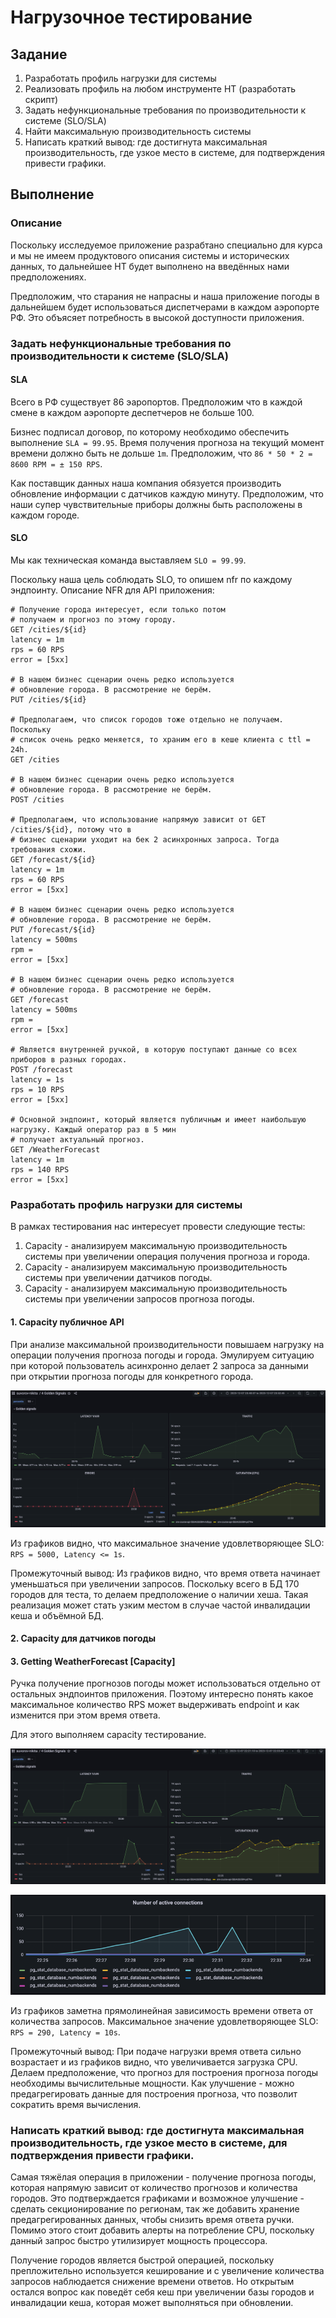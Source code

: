 # Нагрузочное тестирование

## Задание

1. Разработать профиль нагрузки для системы
2. Реализовать профиль на любом инструменте НТ (разработать скрипт)
3. Задать нефункциональные требования по производительности к системе (SLO/SLA)
4. Найти максимальную производительность системы
5. Написать краткий вывод: где достигнута максимальная производительность, где узкое место в системе, для подтверждения привести графики.

## Выполнение

### Описание
Поскольку исследуемое приложение разрабтано специально для курса и мы не имеем продуктового описания системы и 
исторических данных, то дальнейшее НТ будет выполнено на введённых нами предположениях.

Предположим, что старания не напрасны и наша приложение погоды в дальнейшем будет использоваться диспетчерами
в каждом аэропорте РФ. Это объясяет потребность в высокой доступности приложения.

### Задать нефункциональные требования по производительности к системе (SLO/SLA)

#### SLA
Всего в РФ существует 86 эаропортов. Предположим что в каждой смене в каждом аэропорте деспетчеров не больше 100.

Бизнес подписал договор, по которому необходимо обеспечить выполнение `SLA = 99.95`. Время получения прогноза на текущий момент
времени должно быть не дольше `1m`. Предположим, что `86 * 50 * 2 = 8600 RPM = ± 150 RPS`.

Как поставщик данных наша компания обязуется производить обновление информации с датчиков каждую минуту. Предположим, что 
наши супер чувствительные приборы должны быть расположены в каждом городе.

#### SLO
Мы как техническая команда выставляем `SLO = 99.99`.

Поскольку наша цель соблюдать SLO, то опишем nfr по каждому эндпоинту.
Описание NFR для API приложения:
```
# Получение города интересует, если только потом 
# получаем и прогноз по этому городу.
GET /cities/${id}
latency = 1m
rps = 60 RPS
error = [5xx]

# В нашем бизнес сценарии очень редко используется 
# обновление города. В рассмотрение не берём.
PUT /cities/${id}

# Предполагаем, что список городов тоже отдельно не получаем. Поскольку
# список очень редко меняется, то храним его в кеше клиента с ttl = 24h.
GET /cities

# В нашем бизнес сценарии очень редко используется 
# обновление города. В рассмотрение не берём.
POST /cities

# Предполагаем, что использование напрямую зависит от GET /cities/${id}, потому что в
# бизнес сценарии уходит на бек 2 асинхронных запроса. Тогда требования схожи.
GET /forecast/${id}
latency = 1m
rps = 60 RPS
error = [5xx]

# В нашем бизнес сценарии очень редко используется 
# обновление города. В рассмотрение не берём.
PUT /forecast/${id}
latency = 500ms
rpm = 
error = [5xx]

# В нашем бизнес сценарии очень редко используется 
# обновление города. В рассмотрение не берём.
GET /forecast
latency = 500ms
rpm = 
error = [5xx]

# Является внутренней ручкой, в которую поступают данные со всех приборов в разных городах.
POST /forecast
latency = 1s
rps = 10 RPS
error = [5xx]

# Основной эндпоинт, который является публичным и имеет наибольшую нагрузку. Каждый оператор раз в 5 мин
# получает актуальный прогноз.
GET /WeatherForecast
latency = 1m
rps = 140 RPS
error = [5xx]
```

### Разработать профиль нагрузки для системы

В рамках тестирования нас интересует провести следующие тесты:
1. Capacity - анализируем максимальную производительность системы при увеличении операция получения прогноза и города.
2. Capacity - анализируем максимальную производительность системы при увеличении датчиков погоды.
3. Capacity - анализируем максимальную производительность системы при увеличении запросов прогноза погоды.

#### 1. Capacity публичное API
При анализе максимальной производительности повышаем нагрузку 
на операции получения прогноза погоды и города. Эмулируем ситуацию при которой пользователь асинхронно делает 2 запроса
за данными при открытии прогноза погоды для конкретного города.

![img_1.png](../images/img_3.png)

Из графиков видно, что максимальное значение удовлетворяющее SLO: `RPS = 5000, Latency <= 1s`.

Промежуточный вывод:
Из графиков видно, что время ответа начинает уменьшаться при увеличении запросов. Поскольку всего в БД 170 городов для теста,
то делаем предположение о наличии хеша. Такая реализация может стать узким местом в случае частой инвалидации кеша и 
объёмной БД.

#### 2. Capacity для датчиков погоды



#### 3. Getting WeatherForecast [Capacity]
Ручка получение прогнозов погоды может использоваться отдельно от остальных эндпоинтов приложения. Поэтому
интересно понять какое максимальное количество RPS может выдерживать endpoint и как изменится при этом время ответа.

Для этого выполняем capacity тестирование.

![img.png](../images/img.png)

![img_1.png](../images/img_1.png)

Из графиков заметна прямолинейная зависимость времени ответа от количества запросов.
Максимальное значение удовлетворяющее SLO: `RPS = 290, Latency = 10s`.

Промежуточный вывод:
При подаче нагрузки время ответа сильно возрастает и из графиков видно, что увеличивается загрузка CPU.
Делаем предположение, что прогноз для построения прогноза погоды необходимы вычислительные мощности. Как улучшение - можно
предагрегировать данные для построения прогноза, что позволит сократить время вычисления.

### Написать краткий вывод: где достигнута максимальная производительность, где узкое место в системе, для подтверждения привести графики.

Самая тяжёлая операция в приложении - получение прогноза погоды, которая напрямую зависит от количество прогнозов и количества городов.
Это подтверждается графиками и возможное улучшение - сделать секционирование по регионам, так же добавить хранение предагрегированных
данных, чтобы снизить время ответа ручки. Помимо этого стоит добавить алерты на потребление CPU, поскольку данный запрос быстро утилизирует мощность процессора.

Получение городов является быстрой операцией, поскольку препложительно используется кеширование и с увеличение количества запросов наблюдается
снижение времени ответов. Но открытым остался вопрос как поведёт себя кеш при увеличении базы городов и инвалидации кеша, которая 
может выполняться при обновлении.

